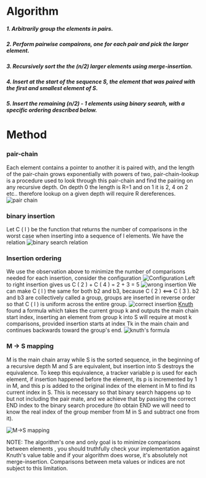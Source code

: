 # Algorithm
##### 1. Arbitrarily group the elements in pairs.
##### 2. Perform pairwise compairons, one for each pair and pick the larger element.
##### 3. Recursively sort the the (n/2) larger elements using merge-insertion.
##### 4. Insert at the start of the sequence S, the element that was paired with the first and smallest element of S.
##### 5. Insert the remaining (n/2) - 1 elements using binary search, with a specific ordering described below.

# Method
### pair-chain
Each element contains a pointer to another it is paired with, and the length of the pair-chain grows exponentially with powers of two, pair-chain-lookup is a procedure used to look through this pair-chain and find the pairing on any recursive depth. On depth 0 the length is R=1 and on 1 it is 2, 4 on 2 etc.. therefore lookup on a given depth will require R dereferences.
![pair chain](https://github.com/ihiiro/Merge-Insertion/blob/master/pair_chain.png "pair chain")
### binary insertion
Let C ( l ) be the function that returns the number of comparisons in the worst case when inserting into a sequence of l elements.
We have the relation
![binary search relation](https://github.com/ihiiro/Merge-Insertion/blob/master/equivalence.png "binary search relation")
### Insertion ordering
We use the observation above to minimize the number of comparisons needed for each insertion, consider the configuration
![Configuration](https://github.com/ihiiro/Merge-Insertion/blob/master/configuration.png "configuration")
Left to right insertion gives us C ( 2 ) + C ( 4 ) = 2 + 3 = 5
![wrong insertion](https://github.com/ihiiro/Merge-Insertion/blob/master/wrong_insertion.png "wrong insertion")
We can make C ( l ) the same for both b2 and b3, because
C ( 2 ) <==> C ( 3 ).
b2 and b3 are collectively called a group, groups are inserted in reverse order so that C ( l ) is uniform across the entire group.
![correct insertion](https://github.com/ihiiro/Merge-Insertion/blob/master/correct_insertion.png "correct insertion")
[Knuth](https://warwick.ac.uk/fac/sci/dcs/teaching/material-archive/cs341/fj.pdf "Knuth") found a formula which takes the current group k and outputs the main chain start index, inserting an element from group k into S will require at most k comparisons, provided insertion starts at index Tk in the main chain and continues backwards toward the group's end.
![knuth's formula](https://github.com/ihiiro/Merge-Insertion/blob/master/formula.png "knuth's formula")
### M -> S mapping
M is the main chain array while S is the sorted sequence, in the beginning of a recursive depth M and S are equivalent, but insertion into S destroys the equivalence. To keep this equivalence, a tracker variable p is used for each element, if insertion happened before the element, its p is incremented by 1 in M, and this p is added to the original index of the element in M to find its current index in S.
This is necessary so that binary search happens up to but not including the pair mate, and we achieve that by passing the correct END index to the binary search procedure (to obtain END we will need to know the real index of the group member from M in S and subtract one from it).

![M->S mapping](https://github.com/ihiiro/Merge-Insertion/blob/master/mapping.png "M->S mapping")

NOTE: The algorithm's one and only goal is to minimize comparisons between elements , you should truthfully check your implementation against Knuth's value table and if your algorithm does worse, it's absolutely not merge-insertion. Comparisons between meta values or indices are not subject to this limitation.

